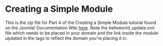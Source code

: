 Creating a Simple Module
==============

This is the zip file for Part 4 of the Creating a Simple Module tutorial found on the Joomla! Documentation Wiki <a href="http://docs.joomla.org/J2.5:Creating_a_simple_module/Adding_Auto_Update">here</a>.
Note the helloworld_update.xml file which needs to be placed in your domain and the link inside the module updated in the <updateserver> tags to reflect the domain you're placing it in.